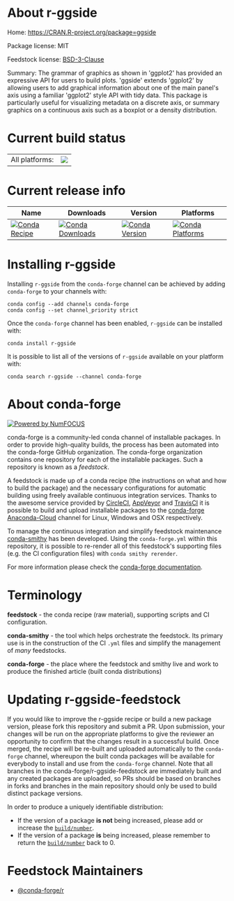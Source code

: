 About r-ggside
==============

Home: https://CRAN.R-project.org/package=ggside

Package license: MIT

Feedstock license: [BSD-3-Clause](https://github.com/conda-forge/r-ggside-feedstock/blob/master/LICENSE.txt)

Summary: The grammar of graphics as shown in 'ggplot2' has provided an expressive API for users to build plots. 'ggside' extends 'ggplot2' by allowing users to add graphical information about one of the main panel's axis using a familiar 'ggplot2' style API with tidy data. This package is particularly useful for visualizing metadata on a discrete axis, or summary graphics on a continuous axis such as a boxplot or a density distribution.

Current build status
====================


<table><tr><td>All platforms:</td>
    <td>
      <a href="https://dev.azure.com/conda-forge/feedstock-builds/_build/latest?definitionId=13617&branchName=master">
        <img src="https://dev.azure.com/conda-forge/feedstock-builds/_apis/build/status/r-ggside-feedstock?branchName=master">
      </a>
    </td>
  </tr>
</table>

Current release info
====================

| Name | Downloads | Version | Platforms |
| --- | --- | --- | --- |
| [![Conda Recipe](https://img.shields.io/badge/recipe-r--ggside-green.svg)](https://anaconda.org/conda-forge/r-ggside) | [![Conda Downloads](https://img.shields.io/conda/dn/conda-forge/r-ggside.svg)](https://anaconda.org/conda-forge/r-ggside) | [![Conda Version](https://img.shields.io/conda/vn/conda-forge/r-ggside.svg)](https://anaconda.org/conda-forge/r-ggside) | [![Conda Platforms](https://img.shields.io/conda/pn/conda-forge/r-ggside.svg)](https://anaconda.org/conda-forge/r-ggside) |

Installing r-ggside
===================

Installing `r-ggside` from the `conda-forge` channel can be achieved by adding `conda-forge` to your channels with:

```
conda config --add channels conda-forge
conda config --set channel_priority strict
```

Once the `conda-forge` channel has been enabled, `r-ggside` can be installed with:

```
conda install r-ggside
```

It is possible to list all of the versions of `r-ggside` available on your platform with:

```
conda search r-ggside --channel conda-forge
```


About conda-forge
=================

[![Powered by NumFOCUS](https://img.shields.io/badge/powered%20by-NumFOCUS-orange.svg?style=flat&colorA=E1523D&colorB=007D8A)](http://numfocus.org)

conda-forge is a community-led conda channel of installable packages.
In order to provide high-quality builds, the process has been automated into the
conda-forge GitHub organization. The conda-forge organization contains one repository
for each of the installable packages. Such a repository is known as a *feedstock*.

A feedstock is made up of a conda recipe (the instructions on what and how to build
the package) and the necessary configurations for automatic building using freely
available continuous integration services. Thanks to the awesome service provided by
[CircleCI](https://circleci.com/), [AppVeyor](https://www.appveyor.com/)
and [TravisCI](https://travis-ci.com/) it is possible to build and upload installable
packages to the [conda-forge](https://anaconda.org/conda-forge)
[Anaconda-Cloud](https://anaconda.org/) channel for Linux, Windows and OSX respectively.

To manage the continuous integration and simplify feedstock maintenance
[conda-smithy](https://github.com/conda-forge/conda-smithy) has been developed.
Using the ``conda-forge.yml`` within this repository, it is possible to re-render all of
this feedstock's supporting files (e.g. the CI configuration files) with ``conda smithy rerender``.

For more information please check the [conda-forge documentation](https://conda-forge.org/docs/).

Terminology
===========

**feedstock** - the conda recipe (raw material), supporting scripts and CI configuration.

**conda-smithy** - the tool which helps orchestrate the feedstock.
                   Its primary use is in the construction of the CI ``.yml`` files
                   and simplify the management of *many* feedstocks.

**conda-forge** - the place where the feedstock and smithy live and work to
                  produce the finished article (built conda distributions)


Updating r-ggside-feedstock
===========================

If you would like to improve the r-ggside recipe or build a new
package version, please fork this repository and submit a PR. Upon submission,
your changes will be run on the appropriate platforms to give the reviewer an
opportunity to confirm that the changes result in a successful build. Once
merged, the recipe will be re-built and uploaded automatically to the
`conda-forge` channel, whereupon the built conda packages will be available for
everybody to install and use from the `conda-forge` channel.
Note that all branches in the conda-forge/r-ggside-feedstock are
immediately built and any created packages are uploaded, so PRs should be based
on branches in forks and branches in the main repository should only be used to
build distinct package versions.

In order to produce a uniquely identifiable distribution:
 * If the version of a package **is not** being increased, please add or increase
   the [``build/number``](https://docs.conda.io/projects/conda-build/en/latest/resources/define-metadata.html#build-number-and-string).
 * If the version of a package **is** being increased, please remember to return
   the [``build/number``](https://docs.conda.io/projects/conda-build/en/latest/resources/define-metadata.html#build-number-and-string)
   back to 0.

Feedstock Maintainers
=====================

* [@conda-forge/r](https://github.com/conda-forge/r/)

